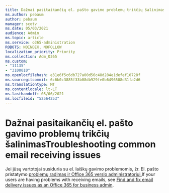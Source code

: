 ```yaml
---
title: Dažnai pasitaikančių el. pašto gavimo problemų trikčių šalinimas
ms.author: pebaum
author: pebaum
manager: scotv
ms.date: 05/03/2021
audience: Admin
ms.topic: article
ms.service: o365-administration
ROBOTS: NOINDEX, NOFOLLOW
localization_priority: Priority
ms.collection: Adm_O365
ms.custom:
- "11135"
- "3100010"
ms.openlocfilehash: e31e6f5c6db727a00d56c48d284e1defef10728f
ms.sourcegitcommit: 6c6b0c3885f33b08db929fe0b6496508d31fa2d6
ms.translationtype: MT
ms.contentlocale: lt-LT
ms.lasthandoff: 05/06/2021
ms.locfileid: "52564253"
---
```

# <a name="troubleshooting-common-email-receiving-issues"></a><span data-ttu-id="81eb3-102">Dažnai pasitaikančių el. pašto gavimo problemų trikčių šalinimas</span><span class="sxs-lookup"><span data-stu-id="81eb3-102">Troubleshooting common email receiving issues</span></span>

<span data-ttu-id="81eb3-103">Jei jūsų vartotojai susiduria su el. laiškų gavimo problemomis, žr. El. pašto pristatymo [problemų radimas ir Office 365 verslo administratoriui.](https://docs.microsoft.com/exchange/troubleshoot/email-delivery/email-delivery-issues)</span><span class="sxs-lookup"><span data-stu-id="81eb3-103">If your users are having problems with receiving emails, see [Find and fix email delivery issues as an Office 365 for business admin](https://docs.microsoft.com/exchange/troubleshoot/email-delivery/email-delivery-issues).</span></span>